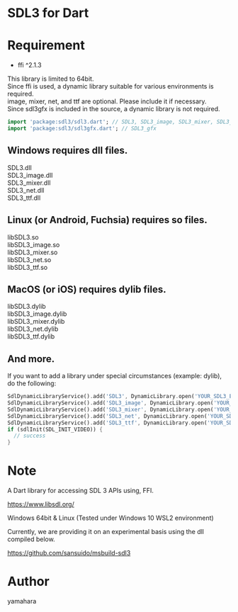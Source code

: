 SDL3 for Dart
====

# Requirement

* ffi ^2.1.3

This library is limited to 64bit.  
Since ffi is used, a dynamic library suitable for various environments is required.  
image, mixer, net, and ttf are optional. Please include it if necessary.  
Since sdl3gfx is included in the source, a dynamic library is not required.  

```dart
import 'package:sdl3/sdl3.dart'; // SDL3, SDL3_image, SDL3_mixer, SDL3_net, SDL3_ttf
import 'package:sdl3/sdl3gfx.dart'; // SDL3_gfx
```

## Windows requires dll files.

SDL3.dll  
SDL3_image.dll  
SDL3_mixer.dll  
SDL3_net.dll  
SDL3_ttf.dll  

## Linux (or Android, Fuchsia) requires so files.

libSDL3.so  
libSDL3_image.so  
libSDL3_mixer.so  
libSDL3_net.so  
libSDL3_ttf.so  

## MacOS (or iOS) requires dylib files.

libSDL3.dylib  
libSDL3_image.dylib  
libSDL3_mixer.dylib  
libSDL3_net.dylib  
libSDL3_ttf.dylib  

## And more.

If you want to add a library under special circumstances (example: dylib), do the following:  

```dart
SdlDynamicLibraryService().add('SDL3', DynamicLibrary.open('YOUR_SDL3_ENVIONMENT.dylib'));
SdlDynamicLibraryService().add('SDL3_image', DynamicLibrary.open('YOUR_SDL3_image_ENVIONMENT.dylib'));
SdlDynamicLibraryService().add('SDL3_mixer', DynamicLibrary.open('YOUR_SDL3_mixer_ENVIONMENT.dylib'));
SdlDynamicLibraryService().add('SDL3_net', DynamicLibrary.open('YOUR_SDL3_net_ENVIONMENT.dylib'));
SdlDynamicLibraryService().add('SDL3_ttf', DynamicLibrary.open('YOUR_SDL3_ttf_ENVIONMENT.dylib'));
if (sdlInit(SDL_INIT_VIDEO)) {
  // success
}
```

# Note

A Dart library for accessing SDL 3 APIs using, FFI.

https://www.libsdl.org/

Windows 64bit & Linux (Tested under Windows 10 WSL2 environment)

Currently, we are providing it on an experimental basis using the dll compiled below.

https://github.com/sansuido/msbuild-sdl3

# Author

yamahara

